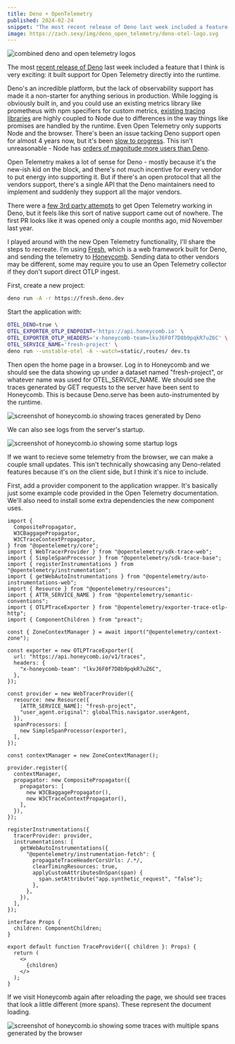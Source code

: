 ```yaml
---
title: Deno + OpenTelemetry
published: 2024-02-24
snippet: "The most recent release of Deno last week included a feature that I think is very exciting: it built support for Open Telemetry directly into the runtime."
image: https://zach.sexy/img/deno_open_telemetry/deno-otel-logo.svg
---
```


![combined deno and open telemetry logos](/img/deno_open_telemetry/deno-otel-logo.svg)

The most [recent release of Deno](https://deno.com/blog/v2.2) last week included
a feature that I think is very exciting: it built support for Open Telemetry
directly into the runtime.

Deno's an incredible platform, but the lack of observability support has made it
a non-starter for anything serious in production. While logging is obviously
built in, and you could use an existing metrics library like prometheus with npm
specifiers for custom metrics,
[existing tracing libraries](https://github.com/DataDog/dd-trace-js/issues/1892)
are highly coupled to Node due to differences in the way things like promises
are handled by the runtime. Even Open Telemetry only supports Node and the
browser. There's been an issue tacking Deno support open for almost 4 years now,
but it's been
[slow to progress](https://github.com/open-telemetry/opentelemetry-js/issues/2293#issuecomment-1700862868).
This isn't unreasonable - Node has
[orders of magnitude more users than Deno](https://survey.stackoverflow.co/2024/technology#1-web-frameworks-and-technologies).

Open Telemetry makes a lot of sense for Deno - mostly because it's the new-ish
kid on the block, and there's not much incentive for every vendor to put energy
into supporting it. But if there's an open protocol that all the vendors
support, there's a single API that the Deno maintainers need to implement and
suddenly they support all the major vendors.

There were a [few 3rd party attempts](https://github.com/deno-otel) to get Open
Telemetry working in Deno, but it feels like this sort of native support came
out of nowhere. The first PR looks like it was opened only a couple months ago,
mid November last year.

I played around with the new Open Telemetry functionality, I'll share the steps
to recreate. I'm using [Fresh](https://fresh.deno.dev/), which is a web
framework built for Deno, and sending the telemetry to
[Honeycomb](https://www.honeycomb.io/). Sending data to other vendors may be
different, some may require you to use an Open Telemetry collector if they don't
suport direct OTLP ingest.

First, create a new project:

```bash
deno run -A -r https://fresh.deno.dev
```

Start the application with:

```bash
OTEL_DENO=true \
OTEL_EXPORTER_OTLP_ENDPOINT='https://api.honeycomb.io' \
OTEL_EXPORTER_OTLP_HEADERS='x-honeycomb-team=lkvJ6F0f7D8b9pqkR7uZ6C' \
OTEL_SERVICE_NAME='fresh-project' \
deno run --unstable-otel -A --watch=static/,routes/ dev.ts
```

Then open the home page in a browser. Log in to Honeycomb and we should see the
data showing up under a dataset named "fresh-project", or whatever name was used
for OTEL_SERVICE_NAME. We should see the traces generated by GET requests to the
server have been sent to Honeycomb. This is because Deno.serve has been
auto-instrumented by the runtime.

![screenshot of honeycomb.io showing traces generated by Deno](/img/deno_open_telemetry/demo-traces-1.webp)

We can also see logs from the server's startup.

![screenshot of honeycomb.io showing some startup logs](/img/deno_open_telemetry/demo-logs.webp)

If we want to recieve some telemetry from the browser, we can make a couple
small updates. This isn't technically showcasing any Deno-related features
because it's on the client side, but I think it's nice to include.

First, add a provider component to the application wrapper. It's basically just
some example code provided in the Open Telemetry documentation. We'll also need
to install some extra dependencies the new component uses.

```tsx
import {
  CompositePropagator,
  W3CBaggagePropagator,
  W3CTraceContextPropagator,
} from "@opentelemetry/core";
import { WebTracerProvider } from "@opentelemetry/sdk-trace-web";
import { SimpleSpanProcessor } from "@opentelemetry/sdk-trace-base";
import { registerInstrumentations } from "@opentelemetry/instrumentation";
import { getWebAutoInstrumentations } from "@opentelemetry/auto-instrumentations-web";
import { Resource } from "@opentelemetry/resources";
import { ATTR_SERVICE_NAME } from "@opentelemetry/semantic-conventions";
import { OTLPTraceExporter } from "@opentelemetry/exporter-trace-otlp-http";
import { ComponentChildren } from "preact";

const { ZoneContextManager } = await import("@opentelemetry/context-zone");

const exporter = new OTLPTraceExporter({
  url: "https://api.honeycomb.io/v1/traces",
  headers: {
    "x-honeycomb-team": "lkvJ6F0f7D8b9pqkR7uZ6C",
  },
});

const provider = new WebTracerProvider({
  resource: new Resource({
    [ATTR_SERVICE_NAME]: "fresh-project",
    "user_agent.original": globalThis.navigator.userAgent,
  }),
  spanProcessors: [
    new SimpleSpanProcessor(exporter),
  ],
});

const contextManager = new ZoneContextManager();

provider.register({
  contextManager,
  propagator: new CompositePropagator({
    propagators: [
      new W3CBaggagePropagator(),
      new W3CTraceContextPropagator(),
    ],
  }),
});

registerInstrumentations({
  tracerProvider: provider,
  instrumentations: [
    getWebAutoInstrumentations({
      "@opentelemetry/instrumentation-fetch": {
        propagateTraceHeaderCorsUrls: /.*/,
        clearTimingResources: true,
        applyCustomAttributesOnSpan(span) {
          span.setAttribute("app.synthetic_request", "false");
        },
      },
    }),
  ],
});

interface Props {
  children: ComponentChildren;
}

export default function TraceProvider({ children }: Props) {
  return (
    <>
      {children}
    </>
  );
}
```

If we visit Honeycomb again after reloading the page, we should see traces that
look a little different (more spans). These represent the document loading.

![screenshot of honeycomb.io showing some traces with multiple spans generated by the browser](/img/deno_open_telemetry/demo-traces-2.webp)
